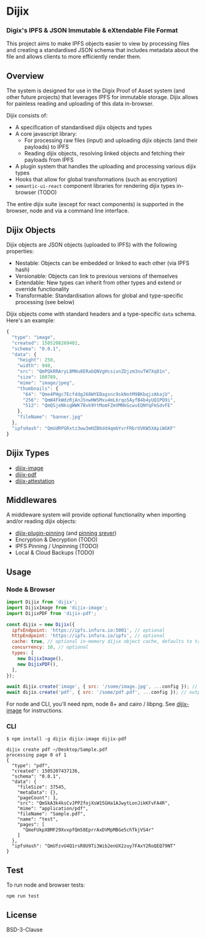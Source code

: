 # Dijix

### Digix's IPFS & JSON Immutable & eXtendable File Format

This project aims to make IPFS objects easier to view by processing files and creating a standardised JSON schema that includes metadata about the file and allows clients to more efficiently render them.

## Overview

The system is designed for use in the Digix Proof of Asset system (and other future projects) that leverages IPFS for immutable storage. Dijix allows for painless reading and uploading of this data in-browser.

Dijix consists of:

* A specification of standardised dijix objects and types
* A core javascript library:
  * For processing raw files (input) and uploading dijix objects (and their payloads) to IPFS
  * Reading dijix objects, resolving linked objects and fetching their payloads from IPFS
* A plugin system that handles the uploading and processing various dijix types
* Hooks that allow for global transformations (such as encryption)
* `semantic-ui-react` component libraries for rendering dijix types in-browser (TODO)

The entire dijix suite (except for react components) is supported in the browser, node and via a command line interface.

## Dijix Objects

Dijix objects are JSON objects (uploaded to IPFS) with the following properties:

* Nestable: Objects can be embedded or linked to each other (via IPFS hash)
* Versionable: Objects can link to previous versions of themselves
* Extendable: New types can inherit from other types and extend or override functionality
* Transformable: Standardisation allows for global and type-specific processing (see below)

Dijix objects come with standard headers and a type-specific `data` schema. Here's an example:

```javascript
{
  "type": "image",
  "created": 1505208269402,
  "schema": "0.0.1",
  "data": {
    "height": 250,
    "width": 940,
    "src": "QmPQkRRAryL8MHu8ERabQNVgHcsixnZDjzm3nuTW7Xq81n",
    "size": 100789,
    "mime": "image/jpeg",
    "thumbnails": {
      "64": "Qme4PHgc7Ecfddg268WYEBagsnc9skNntM9BKbqjzAkajU",
      "256": "QmW4FkWdzRjAnJSnwHWSMxu4mL6rqo5AyfB4b4yUQ1PQ9i",
      "512": "QmQSjeNksgWWK7Bvk9YtMomFZmVMNkGcwvEQNYqFmSdvFE"
    },
    "fileName": "banner.jpg"
  },
  "ipfsHash": "QmUdRPGRxtz3ww3mHZB6dd4qmbYvrFRbrUVKW5XApiWGKF"
}
```

## Dijix Types

* [dijix-image](https://github.com/DigixGlobal/dijix-image)
* [dijix-pdf](https://github.com/DigixGlobal/dijix-pdf)
* [dijix-attestation](https://github.com/DigixGlobal/dijix-attestation)

## Middlewares

A middleware system will provide optional functionality when importing and/or reading dijix objects:

* [dijix-plugin-pinning](https://github.com/DigixGlobal/dijix-plugin-pinning) (and [pinning srever](https://github.com/DigixGlobal/node-ipfs-pinning-server-lite))
* Encryption & Decryption (TODO)
* IPFS Pinning / Unpinning (TODO)
* Local & Cloud Backups (TODO)

## Usage

### Node & Browser

```javascript
import Dijix from 'dijix';
import DijixImage from 'dijix-image';
import DijixPDF from 'dijix-pdf';

const dijix = new Dijix({
  ipfsEndpoint: 'https://ipfs.infura.io:5001', // optional
  httpEndpoint: 'https://ipfs.infura.io/ipfs', // optional
  cache: true, // optional in-memory dijix object cache, defaults to true
  concurrency: 10, // optional
  types: [
    new DijixImage(),
    new DijixPDF(),
  ],
});

await dijix.create('image', { src: '/some/image.jpg', ...config }); // outputs dijix object
await dijix.create('pdf', { src: '/some/pdf.pdf', ...config }); // outputs dijix object
```

For node and CLI, you'll need npm, node 8+ and cairo / libpng. See [dijix-image](https://github.com/DigixGlobal/dijix-image) for instructions.

### CLI

```
$ npm install -g dijix dijix-image dijix-pdf

dijix create pdf ~/Desktop/Sample.pdf
processing page 0 of 1
{
  "type": "pdf",
  "created": 1505207437136,
  "schema": "0.0.1",
  "data": {
    "fileSize": 37545,
    "metaData": {},
    "pageCount": 1,
    "src": "QmSkA3k4ksCvJPP2fojXsW15GHa1AJwytLonJikKFvFA4R",
    "mime": "application/pdf",
    "fileName": "Sample.pdf",
    "name": "test",
    "pages": [
      "QmeFUkpXBMF29XvxpfQm58EprrAxDVMpMBGe5chTkjVS4r"
    ]
  },
  "ipfsHash": "QmUfzvU4Q1rsR8U9Ti3Wib2enUX2zuy7FAxY2RoQEQ79NT"
}
```

## Test

To run node and browser tests:

```
npm run test
```

## License

BSD-3-Clause
